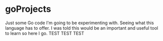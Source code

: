 # goProjects
Just some Go code I'm going to be experimenting with. Seeing what this language has to offer.
I was told this would be an important and useful tool to learn so here I go.
TEST TEST TEST
